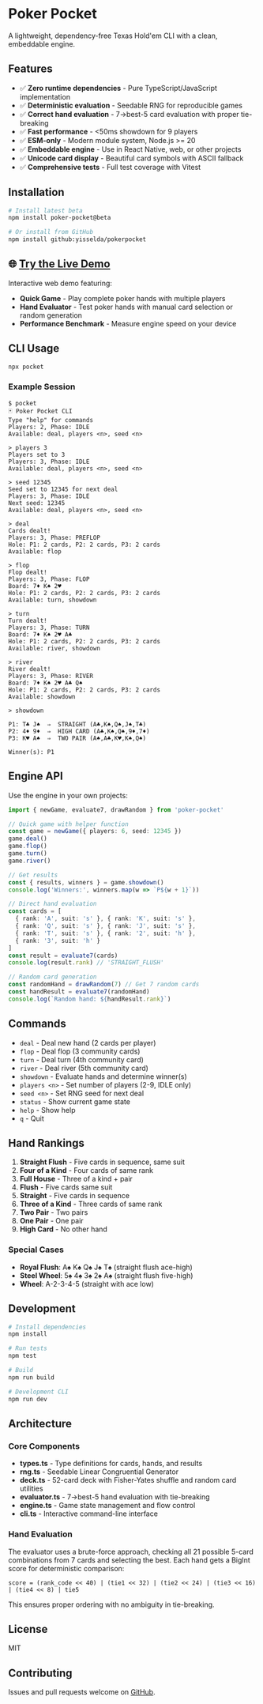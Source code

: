 # Poker Pocket

A lightweight, dependency-free Texas Hold'em CLI with a clean, embeddable engine.

## Features

- ✅ **Zero runtime dependencies** - Pure TypeScript/JavaScript implementation
- ✅ **Deterministic evaluation** - Seedable RNG for reproducible games
- ✅ **Correct hand evaluation** - 7→best-5 card evaluation with proper tie-breaking
- ✅ **Fast performance** - <50ms showdown for 9 players
- ✅ **ESM-only** - Modern module system, Node.js >= 20
- ✅ **Embeddable engine** - Use in React Native, web, or other projects
- ✅ **Unicode card display** - Beautiful card symbols with ASCII fallback
- ✅ **Comprehensive tests** - Full test coverage with Vitest

## Installation

```bash
# Install latest beta
npm install poker-pocket@beta

# Or install from GitHub
npm install github:yisselda/pokerpocket
```

## 🌐 [Try the Live Demo](https://yisselda.github.io/pokerpocket/)

Interactive web demo featuring:
- **Quick Game** - Play complete poker hands with multiple players
- **Hand Evaluator** - Test poker hands with manual card selection or random generation
- **Performance Benchmark** - Measure engine speed on your device

## CLI Usage

```bash
npx pocket
```

### Example Session

```
$ pocket
🃏 Poker Pocket CLI
Type "help" for commands
Players: 2, Phase: IDLE
Available: deal, players <n>, seed <n>

> players 3
Players set to 3
Players: 3, Phase: IDLE
Available: deal, players <n>, seed <n>

> seed 12345
Seed set to 12345 for next deal
Players: 3, Phase: IDLE
Next seed: 12345
Available: deal, players <n>, seed <n>

> deal
Cards dealt!
Players: 3, Phase: PREFLOP
Hole: P1: 2 cards, P2: 2 cards, P3: 2 cards
Available: flop

> flop
Flop dealt!
Players: 3, Phase: FLOP
Board: 7♦ K♠ 2♥
Hole: P1: 2 cards, P2: 2 cards, P3: 2 cards
Available: turn, showdown

> turn
Turn dealt!
Players: 3, Phase: TURN
Board: 7♦ K♠ 2♥ A♣
Hole: P1: 2 cards, P2: 2 cards, P3: 2 cards
Available: river, showdown

> river
River dealt!
Players: 3, Phase: RIVER
Board: 7♦ K♠ 2♥ A♣ Q♠
Hole: P1: 2 cards, P2: 2 cards, P3: 2 cards
Available: showdown

> showdown

P1: T♣ J♠  ⇒  STRAIGHT (A♣,K♠,Q♠,J♠,T♣)
P2: 4♦ 9♦  ⇒  HIGH CARD (A♣,K♠,Q♠,9♦,7♦)
P3: K♥ A♠  ⇒  TWO PAIR (A♠,A♣,K♥,K♠,Q♠)

Winner(s): P1
```

## Engine API

Use the engine in your own projects:

```typescript
import { newGame, evaluate7, drawRandom } from 'poker-pocket'

// Quick game with helper function
const game = newGame({ players: 6, seed: 12345 })
game.deal()
game.flop()
game.turn()
game.river()

// Get results
const { results, winners } = game.showdown()
console.log('Winners:', winners.map(w => `P${w + 1}`))

// Direct hand evaluation
const cards = [
  { rank: 'A', suit: 's' }, { rank: 'K', suit: 's' },
  { rank: 'Q', suit: 's' }, { rank: 'J', suit: 's' },
  { rank: 'T', suit: 's' }, { rank: '2', suit: 'h' },
  { rank: '3', suit: 'h' }
]
const result = evaluate7(cards)
console.log(result.rank) // 'STRAIGHT_FLUSH'

// Random card generation
const randomHand = drawRandom(7) // Get 7 random cards
const handResult = evaluate7(randomHand)
console.log(`Random hand: ${handResult.rank}`)
```

## Commands

- `deal` - Deal new hand (2 cards per player)
- `flop` - Deal flop (3 community cards)
- `turn` - Deal turn (4th community card)
- `river` - Deal river (5th community card)
- `showdown` - Evaluate hands and determine winner(s)
- `players <n>` - Set number of players (2-9, IDLE only)
- `seed <n>` - Set RNG seed for next deal
- `status` - Show current game state
- `help` - Show help
- `q` - Quit

## Hand Rankings

1. **Straight Flush** - Five cards in sequence, same suit
2. **Four of a Kind** - Four cards of same rank
3. **Full House** - Three of a kind + pair
4. **Flush** - Five cards same suit
5. **Straight** - Five cards in sequence
6. **Three of a Kind** - Three cards of same rank
7. **Two Pair** - Two pairs
8. **One Pair** - One pair
9. **High Card** - No other hand

### Special Cases

- **Royal Flush**: A♠ K♠ Q♠ J♠ T♠ (straight flush ace-high)
- **Steel Wheel**: 5♠ 4♠ 3♠ 2♠ A♠ (straight flush five-high)
- **Wheel**: A-2-3-4-5 (straight with ace low)

## Development

```bash
# Install dependencies
npm install

# Run tests
npm test

# Build
npm run build

# Development CLI
npm run dev
```

## Architecture

### Core Components

- **types.ts** - Type definitions for cards, hands, and results
- **rng.ts** - Seedable Linear Congruential Generator
- **deck.ts** - 52-card deck with Fisher-Yates shuffle and random card utilities
- **evaluator.ts** - 7→best-5 hand evaluation with tie-breaking
- **engine.ts** - Game state management and flow control
- **cli.ts** - Interactive command-line interface

### Hand Evaluation

The evaluator uses a brute-force approach, checking all 21 possible 5-card combinations from 7 cards and selecting the best. Each hand gets a BigInt score for deterministic comparison:

```
score = (rank_code << 40) | (tie1 << 32) | (tie2 << 24) | (tie3 << 16) | (tie4 << 8) | tie5
```

This ensures proper ordering with no ambiguity in tie-breaking.

## License

MIT

## Contributing

Issues and pull requests welcome on [GitHub](https://github.com/anthropics/poker-pocket).
